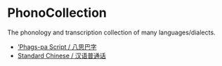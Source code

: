 # PhonoCollection

The phonology and transcription collection of many languages/dialects.

- [ʼPhags-pa Script / 八思巴字](ʼPhags-pa.md)
- [Standard Chinese / 汉语普通话](Standard%20Chinese.md)